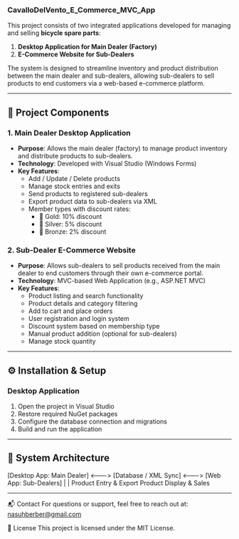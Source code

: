 ### CavalloDelVento_E_Commerce_MVC_App

This project consists of two integrated applications developed for managing and selling **bicycle spare parts**:

1. **Desktop Application for Main Dealer (Factory)**
2. **E-Commerce Website for Sub-Dealers**

The system is designed to streamline inventory and product distribution between the main dealer and sub-dealers, allowing sub-dealers to sell products to end customers via a web-based e-commerce platform.

---
## 🧩 Project Components

### 1. Main Dealer Desktop Application

- **Purpose**: Allows the main dealer (factory) to manage product inventory and distribute products to sub-dealers.
- **Technology**: Developed with Visual Studio (Windows Forms)
- **Key Features**:
  - Add / Update / Delete products
  - Manage stock entries and exits
  - Send products to registered sub-dealers
  - Export product data to sub-dealers via XML
  - Member types with discount rates:
    - 🥇 Gold: 10% discount  
    - 🥈 Silver: 5% discount  
    - 🥉 Bronze: 2% discount

### 2. Sub-Dealer E-Commerce Website

- **Purpose**: Allows sub-dealers to sell products received from the main dealer to end customers through their own e-commerce portal.
- **Technology**: MVC-based Web Application (e.g., ASP.NET MVC)
- **Key Features**:
  - Product listing and search functionality
  - Product details and category filtering
  - Add to cart and place orders
  - User registration and login system
  - Discount system based on membership type
  - Manual product addition (optional for sub-dealers)
  - Manage stock quantity

---
## ⚙️ Installation & Setup

### Desktop Application

1. Open the project in Visual Studio
2. Restore required NuGet packages
3. Configure the database connection and migrations
4. Build and run the application

---
## 🔗 System Architecture
[Desktop App: Main Dealer] <---> [Database / XML Sync] <---> [Web App: Sub-Dealers]
           |                                                          |
Product Entry & Export                                       Product Display & Sales

---
📬 Contact
For questions or support, feel free to reach out at: nasuhberber@gmail.com

📄 License
This project is licensed under the MIT License.

